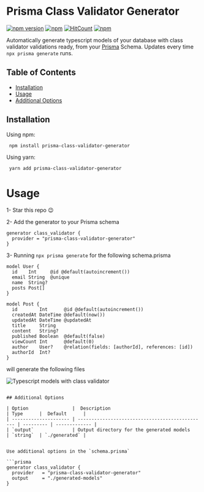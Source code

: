 # Prisma Class Validator Generator

[![npm version](https://badge.fury.io/js/prisma-class-validator-generator.svg)](https://badge.fury.io/js/prisma-class-validator-generator)
[![npm](https://img.shields.io/npm/dt/prisma-class-validator-generator.svg)](https://www.npmjs.com/package/prisma-class-validator-generator)
[![HitCount](https://hits.dwyl.com/omar-dulaimi/prisma-class-validator-generator.svg?style=flat)](http://hits.dwyl.com/omar-dulaimi/prisma-class-validator-generator)
[![npm](https://img.shields.io/npm/l/prisma-class-validator-generator.svg)](LICENSE)

Automatically generate typescript models of your database with class validator validations ready, from your [Prisma](https://github.com/prisma/prisma) Schema. Updates every time `npx prisma generate` runs.

## Table of Contents

- [Installation](#installing)
- [Usage](#usage)
- [Additional Options](#additional-options)

## Installation

Using npm:

```bash
 npm install prisma-class-validator-generator
```

Using yarn:

```bash
 yarn add prisma-class-validator-generator
```

# Usage

1- Star this repo 😉

2- Add the generator to your Prisma schema

```prisma
generator class_validator {
  provider = "prisma-class-validator-generator"
}
```

3- Running `npx prisma generate` for the following schema.prisma

```prisma
model User {
  id    Int     @id @default(autoincrement())
  email String  @unique
  name  String?
  posts Post[]
}

model Post {
  id        Int      @id @default(autoincrement())
  createdAt DateTime @default(now())
  updatedAt DateTime @updatedAt
  title     String
  content   String?
  published Boolean  @default(false)
  viewCount Int      @default(0)
  author    User?    @relation(fields: [authorId], references: [id])
  authorId  Int?
}
```

will generate the following files

![Typescript models with class validator](https://raw.githubusercontent.com/omar-dulaimi/prisma-class-validator-generator/master/classValidatorModels.png)

````

## Additional Options

| Option                |  Description                                    | Type      |  Default      |
| --------------------- | ----------------------------------------------- | --------- | ------------- |
| `output`              | Output directory for the generated models       | `string`  | `./generated` |


Use additional options in the `schema.prisma`

```prisma
generator class_validator {
  provider   = "prisma-class-validator-generator"
  output     = "./generated-models"
}
````
